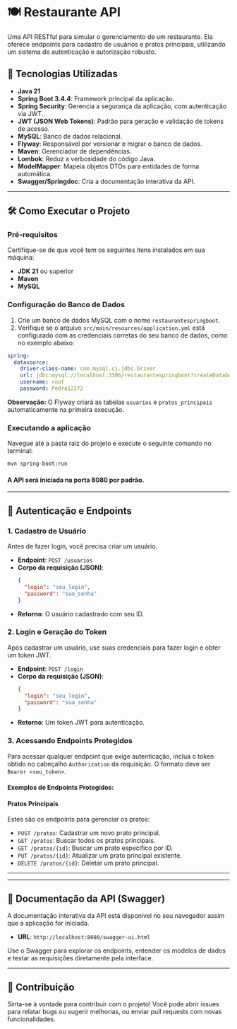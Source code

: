 # 🍽️ Restaurante API

Uma API RESTful para simular o gerenciamento de um restaurante. Ela oferece endpoints para cadastro de usuários e pratos principais, utilizando um sistema de autenticação e autorização robusto.

## 🚀 Tecnologias Utilizadas

* **Java 21**
* **Spring Boot 3.4.4**: Framework principal da aplicação.
* **Spring Security**: Gerencia a segurança da aplicação, com autenticação via JWT.
* **JWT (JSON Web Tokens)**: Padrão para geração e validação de tokens de acesso.
* **MySQL**: Banco de dados relacional.
* **Flyway**: Responsável por versionar e migrar o banco de dados.
* **Maven**: Gerenciador de dependências.
* **Lombok**: Reduz a verbosidade do código Java.
* **ModelMapper**: Mapeia objetos DTOs para entidades de forma automática.
* **Swagger/Springdoc**: Cria a documentação interativa da API.

---

## 🛠️ Como Executar o Projeto

### Pré-requisitos

Certifique-se de que você tem os seguintes itens instalados em sua máquina:

* **JDK 21** ou superior
* **Maven**
* **MySQL**

### Configuração do Banco de Dados

1.  Crie um banco de dados MySQL com o nome `restaurantespringboot`.
2.  Verifique se o arquivo `src/main/resources/application.yml` está configurado com as credenciais corretas do seu banco de dados, como no exemplo abaixo:

```yaml
spring:
  datasource:
    driver-class-name: com.mysql.cj.jdbc.Driver
    url: jdbc:mysql://localhost:3306/restaurantespringboot?createDatabaseIfNotExist=true
    username: root
    password: Pedro12272
```
**Observação:** O Flyway criará as tabelas `usuarios` e `pratos_principais` automaticamente na primeira execução.

### Executando a aplicação
Navegue até a pasta raiz do projeto e execute o seguinte comando no terminal:
```bash
mvn spring-boot:run
```
#### A API será iniciada na porta 8080 por padrão.
---

## 🔑 Autenticação e Endpoints

### 1. Cadastro de Usuário

Antes de fazer login, você precisa criar um usuário.

* **Endpoint**: `POST /usuarios`
* **Corpo da requisição (JSON)**:
    ```json
    {
      "login": "seu_login",
      "password": "sua_senha"
    }
    ```
* **Retorno**: O usuário cadastrado com seu ID.

### 2. Login e Geração do Token

Após cadastrar um usuário, use suas credenciais para fazer login e obter um token JWT.

* **Endpoint**: `POST /login`
* **Corpo da requisição (JSON)**:
    ```json
    {
      "login": "seu_login",
      "password": "sua_senha"
    }
    ```
* **Retorno**: Um token JWT para autenticação.

### 3. Acessando Endpoints Protegidos

Para acessar qualquer endpoint que exige autenticação, inclua o token obtido no cabeçalho `Authorization` da requisição. O formato deve ser `Bearer <seu_token>`.

#### Exemplos de Endpoints Protegidos:
#### Pratos Principais

Estes são os endpoints para gerenciar os pratos:

* `POST /pratos`: Cadastrar um novo prato principal.
* `GET /pratos`: Buscar todos os pratos principais.
* `GET /pratos/{id}`: Buscar um prato específico por ID.
* `PUT /pratos/{id}`: Atualizar um prato principal existente.
* `DELETE /pratos/{id}`: Deletar um prato principal.

---

---

## 📖 Documentação da API (Swagger)

A documentação interativa da API está disponível no seu navegador assim que a aplicação for iniciada.

* **URL**: `http://localhost:8080/swagger-ui.html`

Use o Swagger para explorar os endpoints, entender os modelos de dados e testar as requisições diretamente pela interface.

---

## 🤝 Contribuição

Sinta-se à vontade para contribuir com o projeto! Você pode abrir issues para relatar bugs ou sugerir melhorias, ou enviar pull requests com novas funcionalidades.
